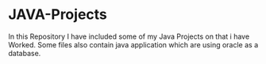 # JAVA-Projects
In this Repository I have included some of my Java Projects on that i have Worked.
Some files also contain java application which are using oracle as a database.
